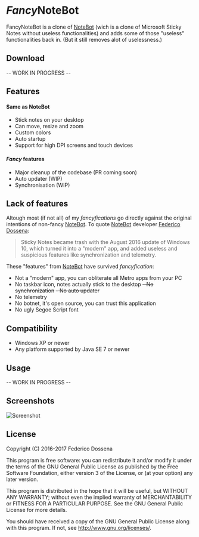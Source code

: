 # *Fancy*NoteBot
FancyNoteBot is a clone of [NoteBot](http://notebot.fdossena.com/) (wich is a clone of Microsoft Sticky Notes without useless functionalities) and adds some of those "useless" functionalities back in. (But it still removes alot of uselessness.)

## Download
-- WORK IN PROGRESS --

## Features
#### Same as NoteBot
- Stick notes on your desktop
- Can move, resize and zoom
- Custom colors
- Auto startup
- Support for high DPI screens and touch devices
#### *Fancy* features
- Major cleanup of the codebase (PR coming soon)
- Auto updater (WIP)
- Synchronisation (WIP)

## Lack of features
Altough most (if not all) of my *fancyfications* go directly against the original intentions of non-fancy [NoteBot](http://notebot.fdossena.com/).
To quote [NoteBot](http://notebot.fdossena.com/) developer [Federico Dossena](https://github.com/adolfintel):
> Sticky Notes became trash with the August 2016 update of Windows 10, which turned it into a "modern" app, and added useless and suspicious features like synchronization and telemetry.

These "features" from [NoteBot](http://notebot.fdossena.com/) have survived *fancyfication*:
- Not a "modern" app, you can obliterate all Metro apps from your PC
- No taskbar icon, notes actually stick to the desktop
~~- No synchronization~~
~~- No auto updater~~
- No telemetry
- No botnet, it's open source, you can trust this application
- No ugly Segoe Script font

## Compatibility
- Windows XP or newer
- Any platform supported by Java SE 7 or newer
 
## Usage
-- WORK IN PROGRESS --

## Screenshots
![Screenshot](http://fdossena.com/stickynotes/screen1_15.png)

## License
Copyright (C) 2016-2017 Federico Dossena

This program is free software: you can redistribute it and/or modify
it under the terms of the GNU General Public License as published by
the Free Software Foundation, either version 3 of the License, or
(at your option) any later version.

This program is distributed in the hope that it will be useful,
but WITHOUT ANY WARRANTY; without even the implied warranty of
MERCHANTABILITY or FITNESS FOR A PARTICULAR PURPOSE.  See the
GNU General Public License for more details.

You should have received a copy of the GNU General Public License
along with this program.  If not, see <http://www.gnu.org/licenses/>.
